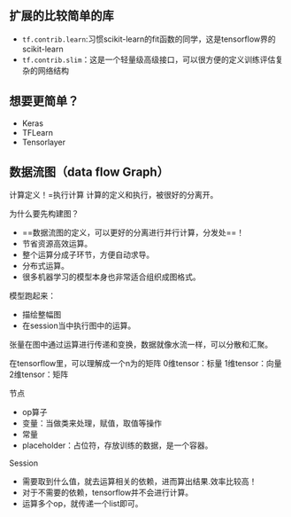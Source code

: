 ## 扩展的比较简单的库
- `tf.contrib.learn`:习惯scikit-learn的fit函数的同学，这是tensorflow界的scikit-learn
- `tf.contrib.slim`：这是一个轻量级高级接口，可以很方便的定义训练评估复杂的网络结构

## 想要更简单？
- Keras
- TFLearn
- Tensorlayer

## 数据流图（data flow Graph）
计算定义！=执行计算
计算的定义和执行，被很好的分离开。

为什么要先构建图？
- ==数据流图的定义，可以更好的分离进行并行计算，分发处==！
- 节省资源高效运算。
- 整个运算分成子环节，方便自动求导。
- 分布式运算。
- 很多机器学习的模型本身也非常适合组织成图格式。


模型跑起来：
- 描绘整幅图
- 在session当中执行图中的运算。

张量在图中通过运算进行传递和变换，数据就像水流一样，可以分散和汇聚。

在tensorflow里，可以理解成一个n为的矩阵
0维tensor：标量
1维tensor：向量
2维tensor：矩阵

节点
- op算子
- 变量：当做类来处理，赋值，取值等操作
- 常量
- placeholder：占位符，存放训练的数据，是一个容器。

Session
- 需要取到什么值，就去运算相关的依赖，进而算出结果.效率比较高！
- 对于不需要的依赖，tensorflow并不会进行计算。
- 运算多个op，就传递一个list即可。
